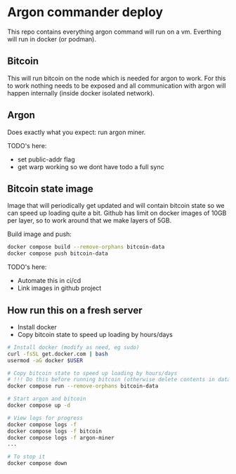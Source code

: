 # Argon commander deploy

This repo contains everything argon command will run on a vm. Everthing will run in docker (or podman).


## Bitcoin
This will run bitcoin on the node which is needed for argon to work. For this to work nothing needs to be exposed and all communication with argon will happen internally (inside docker isolated network).

## Argon
Does exactly what you expect: run argon miner.

TODO's here:
- set public-addr flag
- get warp working so we dont have todo a full sync


## Bitcoin state image
Image that will periodically get updated and will contain bitcoin state so we can speed up loading quite a bit. Github has limit on docker images of 10GB per layer, so to work around that we make layers of 5GB.

Build image and push:
```sh
docker compose build --remove-orphans bitcoin-data
docker compose push bitcoin-data
```

TODO's here:
- Automate this in ci/cd
- Link images in github project

## How run this on a fresh server
- Install docker
- Copy bitcoin state to speed up loading by hours/days

```sh
# Install docker (modify as need, eg sudo)
curl -fsSL get.docker.com | bash
usermod -aG docker $USER

# Copy bitcoin state to speed up loading by hours/days
# !!! Do this before running bitcoin (otherwise delete contents in data/bitcoin if you want to run this again)
docker compose run --remove-orphans bitcoin-data

# Start argon and bitcoin
docker compose up -d

# View logs for progress
docker compose logs -f
docker compose logs -f bitcoin
docker compose logs -f argon-miner
...

# To stop it
docker compose down
```